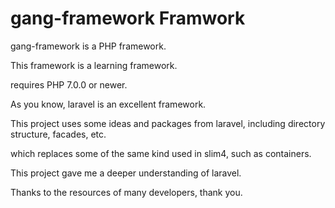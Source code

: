 # gang-framework Framwork

gang-framework is a PHP framework.

This framework is a learning framework.

requires PHP 7.0.0 or newer.

As you know, laravel is an excellent framework.
 
This project uses some ideas and packages from laravel, including directory structure, facades, etc.
 
which replaces some of the same kind used in slim4, such as containers.
 
This project gave me a deeper understanding of laravel.

Thanks to the resources of many developers, thank you.
